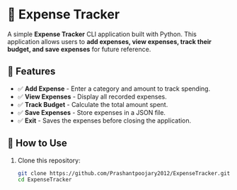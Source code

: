 # 📝 Expense Tracker

A simple **Expense Tracker** CLI application built with Python. This application allows users to **add expenses, view expenses, track their budget, and save expenses** for future reference.

## 📌 Features
- ✅ **Add Expense** - Enter a category and amount to track spending.
- ✅ **View Expenses** - Display all recorded expenses.
- ✅ **Track Budget** - Calculate the total amount spent.
- ✅ **Save Expenses** - Store expenses in a JSON file.
- ✅ **Exit** - Saves the expenses before closing the application.

## 🚀 How to Use
1. Clone this repository:
   ```bash
   git clone https://github.com/Prashantpoojary2012/ExpenseTracker.git
   cd ExpenseTracker
